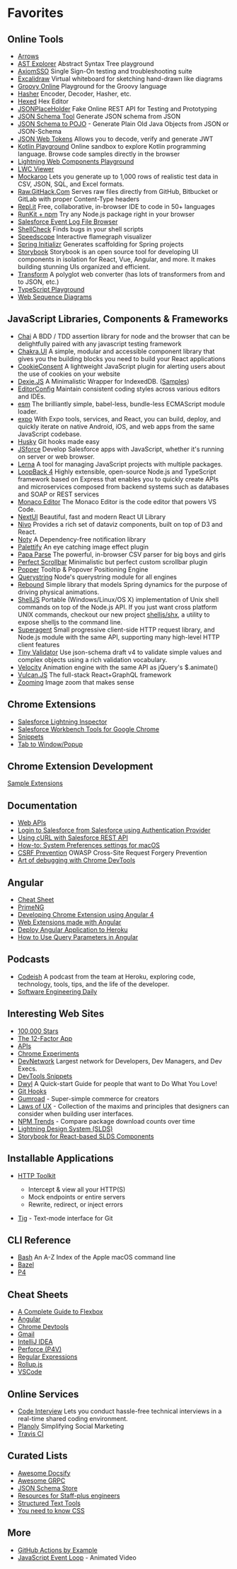 # Favorites

## Online Tools

- [Arrows](https://arrows.app)
- [AST Explorer](https://astexplorer.net/) Abstract Syntax Tree playground
- [AxiomSSO](http://axiomsso.herokuapp.com/Home.action) Single Sign-On testing and troubleshooting suite
- [Excalidraw](https://excalidraw.com/) Virtual whiteboard for sketching hand-drawn like diagrams
- [Groovy Online](https://www.tutorialspoint.com/execute_groovy_online.php) Playground for the Groovy language
- [Hasher](http://s12v.github.io/hasher/) Encoder, Decoder, Hasher, etc.
- [Hexed](https://hexed.it/) Hex Editor
- [JSONPlaceHolder](https://jsonplaceholder.typicode.com/) Fake Online REST API for Testing and Prototyping
- [JSON Schema Tool](https://jsonschema.net/) Generate JSON schema
  from JSON
- [JSON Schema to POJO](http://www.jsonschema2pojo.org/) - Generate Plain Old Java Objects from JSON or JSON-Schema
- [JSON Web Tokens](https://jwt.io/) Allows you to decode, verify and generate JWT
- [Kotlin Playground](https://play.kotlinlang.org/) Online sandbox to explore Kotlin
  programming language. Browse code samples directly in the browser
- [Lightning Web Components Playground](https://developer.salesforce.com/docs/component-library/tools/playground)
- [LWC Viewer](https://lwc-viewer.herokuapp.com/)
- [Mockaroo](https://mockaroo.com/) Lets you generate up to 1,000 rows of realistic test data in CSV, JSON, SQL, and Excel formats.
- [Raw.GitHack.Com](https://raw.githack.com/) Serves raw files directly from GitHub, Bitbucket or GitLab with proper Content-Type headers
- [Repl.it](https://repl.it/) Free, collaborative, in-browser IDE to code in 50+ languages
- [RunKit + npm](https://npm.runkit.com/) Try any Node.js package right in your browser
- [Salesforce Event Log File Browser](https://salesforce-elf.herokuapp.com/)
- [ShellCheck](https://www.shellcheck.net/) Finds bugs in your shell scripts
- [Speedscope](https://www.speedscope.app/) Interactive flamegraph visualizer
- [Spring Initializr](https://start.spring.io/) Generates scaffolding for Spring projects
- [Storybook](https://storybook.js.org/) Storybook is an open source tool for developing UI components in isolation for React, Vue, Angular, and more. It makes building stunning UIs organized and efficient.
- [Transform](https://transform.tools/) A polyglot web converter (has lots of transformers from and to JSON, etc.)
- [TypeScript Playground](https://www.typescriptlang.org/play)
- [Web Sequence Diagrams](https://www.websequencediagrams.com/)

## JavaScript Libraries, Components & Frameworks

- [Chai](https://www.chaijs.com/) A BDD / TDD assertion library for node and the browser that can be delightfully paired with any javascript testing framework
- [Chakra.UI](https://chakra-ui.com/) A simple, modular and accessible component library that gives you the building blocks you need to build your React applications
- [CookieConsent](https://github.com/osano/cookieconsent/) A lightweight JavaScript plugin for alerting users about the use of cookies on your website
- [Dexie.JS](https://dexie.org/) A Minimalistic Wrapper for IndexedDB. ([Samples](https://dexie.org/docs/Samples))
- [EditorConfig](https://editorconfig.org/) Maintain consistent coding styles across various editors and IDEs.
- [esm](https://github.com/standard-things/esm) The brilliantly simple, babel-less, bundle-less ECMAScript module loader.
- [expo](https://expo.io/) With Expo tools, services, and React, you can build, deploy, and quickly iterate on native Android, iOS, and web apps from the same JavaScript codebase.
- [Husky](https://github.com/typicode/husky) Git hooks made easy
- [JSforce](https://jsforce.github.io/) Develop Salesforce apps with JavaScript, whether it's running on server or web browser.
- [Lerna](https://github.com/lerna/lerna) A tool for managing JavaScript projects with multiple packages.
- [LoopBack 4](https://loopback.io/doc/en/lb4/index.html) Highly extensible, open-source Node.js and TypeScript framework based on Express that enables you to quickly create APIs and microservices composed from backend systems such as databases and SOAP or REST services
- [Monaco Editor](https://microsoft.github.io/monaco-editor/) The Monaco Editor is the code editor that powers VS Code.
- [NextUI](https://nextui.org/) Beautiful, fast and modern React UI Library
- [Nivo](https://nivo.rocks/) Provides a rich set of dataviz components, built on top of D3 and React.
- [Noty](https://ned.im/noty/#/) A Dependency-free notification library
- [Palettify](https://dobromir-hristov.github.io/palettify/#/) An eye catching image effect plugin
- [Papa Parse](https://www.papaparse.com/) The powerful, in-browser CSV parser for big boys and girls
- [Perfect Scrollbar](https://perfectscrollbar.com/) Minimalistic but perfect custom scrollbar plugin
- [Popper](https://popper.js.org/) Tooltip & Popover Positioning Engine
- [Querystring](https://www.npmjs.com/package/querystring) Node's querystring module for all engines
- [Rebound](https://www.npmjs.com/package/rebound) Simple library that models Spring dynamics for the purpose of driving physical animations.
- [ShellJS](https://www.npmjs.com/package/shelljs) Portable (Windows/Linux/OS X) implementation of Unix shell commands on top of the Node.js API. If you just want cross platform UNIX commands, checkout our new project [shelljs/shx](https://github.com/shelljs/shx), a utility to expose shelljs to the command line.
- [Superagent](https://www.npmjs.com/package/superagent) Small progressive client-side HTTP request library, and Node.js module with the same API, supporting many high-level HTTP client features
- [Tiny Validator](https://www.npmjs.com/package/tv4) Use json-schema draft v4 to validate simple values and complex objects using a rich validation vocabulary.
- [Velocity](http://velocityjs.org/) Animation engine with the same API as jQuery's $.animate()
- [Vulcan.JS](http://vulcanjs.org/) The full-stack React+GraphQL framework
- [Zooming](https://github.com/kingdido999/zoomingƒ) Image zoom that makes sense

## Chrome Extensions

- [Salesforce Lightning Inspector](https://chrome.google.com/webstore/detail/salesforce-lightning-insp/pcpmcffcomlcjgpcheokdfcjipanjdpc)
- [Salesforce Workbench Tools for Google Chrome](https://chrome.google.com/webstore/detail/salesforce-workbench-tool/nanhambbggdgkloeldahjngdmngjgmhk)
- [Snippets](https://chrome.google.com/webstore/detail/snippets/fakjeijchchmicjllnabpdkclfkpbiag?hl=en-US)
- [Tab to Window/Popup](https://chrome.google.com/webstore/detail/tab-to-windowpopup-keyboa/adbkphmimfcaeonicpmamfddbbnphikh/related?hl=en)

## Chrome Extension Development

[Sample Extensions](https://developer.chrome.com/extensions/samples)

## Documentation

- [Web APIs](https://developer.mozilla.org/en-US/docs/Web/API)
- [Login to Salesforce from Salesforce using Authentication Provider](https://www.jitendrazaa.com/blog/salesforce/login-to-salesforce-from-salesforce-using-authentication-provider/)
- [Using cURL with Salesforce REST API](https://www.jitendrazaa.com/blog/salesforce/using-curl-with-salesforce-rest-api/)
- [How-to: System Preferences settings for macOS](https://ss64.com/osx/syntax-defaults.html)
- [CSRF Prevention](https://cheatsheetseries.owasp.org/cheatsheets/Cross-Site_Request_Forgery_Prevention_Cheat_Sheet.html) OWASP Cross-Site Request Forgery Prevention
- [Art of debugging with Chrome DevTools](https://medium.com/frontmen/art-of-debugging-with-chrome-devtools-ab7b5fd8e0b4)

## Angular

- [Cheat Sheet](https://angular.io/guide/cheatsheet)
- [PrimeNG](https://www.primefaces.org/primeng/#/)
- [Developing Chrome Extension using Angular 4](https://www.red-gate.com/simple-talk/dotnet/software-tools/developing-google-chrome-extension-using-angular-4/)
- [Web Extensions made with Angular](https://cito.github.io/blog/web-ext-with-angular/)
- [Deploy Angular Application to Heroku](https://itnext.io/how-to-deploy-angular-application-to-heroku-1d56e09c5147)
- [How to Use Query Parameters in Angular](https://www.digitalocean.com/community/tutorials/angular-query-parameters)


## Podcasts

- [Codeish](https://www.heroku.com/podcasts/codeish) A podcast from the team at Heroku, exploring code, technology, tools, tips, and the life of the developer.
- [Software Engineering Daily](https://softwareengineeringdaily.com/)

## Interesting Web Sites

- [100,000 Stars](http://stars.chromeexperiments.com/)
- [The 12-Factor App](https://12factor.net/)
- [APIs](https://apis.guru/browse-apis/)
- [Chrome Experiments](https://experiments.withgoogle.com/collection/chrome)
- [DevNetwork](https://www.devnetwork.com/) Largest network for Developers, Dev Managers, and Dev Execs.
- [DevTools Snippets](http://bgrins.github.io/devtools-snippets/)
- [Dwyl](https://github.com/dwyl/start-here) A Quick-start Guide for people that want to Do What You Love!
- [Git Hooks](https://githooks.com/)
- [Gumroad](https://gumroad.com/) - Super-simple commerce for creators
- [Laws of UX](https://lawsofux.com/) - Collection of the maxims and principles that designers can consider when building user interfaces.
- [NPM Trends](https://www.npmtrends.com/) - Compare package download counts over time
- [Lightning Design System (SLDS)](https://lightningdesignsystem.com/)
- [Storybook for React-based SLDS Components](http://design-system-react-components.herokuapp.com)

## Installable Applications

- [HTTP Toolkit](https://httptoolkit.tech/)

  - Intercept & view all your HTTP(S)
  - Mock endpoints or entire servers
  - Rewrite, redirect, or inject errors

- [Tig](https://jonas.github.io/tig/) - Text-mode interface for Git

## CLI Reference

- [Bash](https://ss64.com/osx/) An A-Z Index of the Apple macOS command line
- [Bazel](https://docs.bazel.build/versions/master/command-line-reference.html)
- [P4](https://www.perforce.com/manuals/v15.1/cmdref/chapter.introduction.html#introduction.help)

## Cheat Sheets

- [A Complete Guide to Flexbox](https://css-tricks.com/snippets/css/a-guide-to-flexbox/)
- [Angular](https://angular.io/guide/cheatsheet)
- [Chrome Devtools](http://anti-code.com/devtools-cheatsheet/)
- [Gmail](https://support.google.com/mail/answer/6594?hl=en)
- [IntelliJ IDEA](https://resources.jetbrains.com/storage/products/intellij-idea/docs/IntelliJIDEA_ReferenceCard.pdf)
- [Perforce (P4V)](https://www.perforce.com/pdf/perforce-helix-cheatsheet.pdf)
- [Regular Expressions](https://cheatography.com/davechild/cheat-sheets/regular-expressions/pdf/)
- [Rollup.js](https://devhints.io/rollup)
- [VSCode](https://code.visualstudio.com/shortcuts/keyboard-shortcuts-macos.pdf)

## Online Services

- [Code Interview](https://codeinterview.io/) Lets you conduct hassle-free technical interviews in a real-time shared coding environment.
- [Planoly](https://www.planoly.com) Simplifying
  Social Marketing
- [Travis CI](https://travis-ci.org)

## Curated Lists

- [Awesome Docsify](https://github.com/docsifyjs/awesome-docsify)
- [Awesome GRPC](https://github.com/grpc-ecosystem/awesome-grpc)
- [JSON Schema Store](https://www.schemastore.org/json/)
- [Resources for Staff-plus engineers](https://lethain.com/staff-plus-eng-resources/)
- [Structured Text Tools](https://github.com/dbohdan/structured-text-tools)
- [You need to know CSS](https://lhammer.cn/You-need-to-know-css/#/)

## More

- [GitHub Actions by Example](https://www.actionsbyexample.com)
- [JavaScript Event Loop](https://www.youtube.com/watch?v=cCOL7MC4Pl0) - Animated Video
